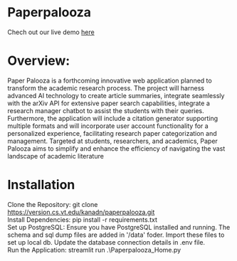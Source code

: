 # Paperpalooza

Chech out our live demo [here](https://paperpalooza.discovery.cs.vt.edu/)

# Overview:
Paper Palooza is a forthcoming innovative web application planned to transform
the academic research process. The project will harness advanced AI technology
to create article summaries, integrate seamlessly with the arXiv API for extensive
paper search capabilities, integrate a research manager chatbot to assist the
students with their queries. Furthermore, the application will include a citation generator
supporting multiple formats and will incorporate user account functionality for a
personalized experience, facilitating research paper categorization and
management. Targeted at students, researchers, and academics, Paper Palooza
aims to simplify and enhance the efficiency of navigating the vast landscape of
academic literature

# Installation
Clone the Repository: git clone https://version.cs.vt.edu/kanadn/paperpalooza.git <br>
Install Dependencies: pip install -r requirements.txt <br>
Set up PostgreSQL: Ensure you have PostgreSQL installed and running. The schema and sql dump files are added in '/data' foder. Import these files to set up local db. Update the database connection details in .env file. <br>
Run the Application: streamlit run .\Paperpalooza_Home.py <br>